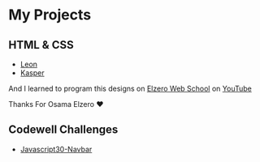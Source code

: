# My Projects

## HTML & CSS

- [Leon](https://walid-allaf.github.io/Leon)
- [Kasper](https://walid-allaf.github.io/Kasper)

And I learned to program this designs on [Elzero Web School](https://elzero.org) on [YouTube](https://www.youtube.com/c/ElzeroInfo)

Thanks For Osama Elzero :heart:

## Codewell Challenges

- [Javascript30-Navbar](https://walid-allaf.github.io/Javascript30-Navbar/)
